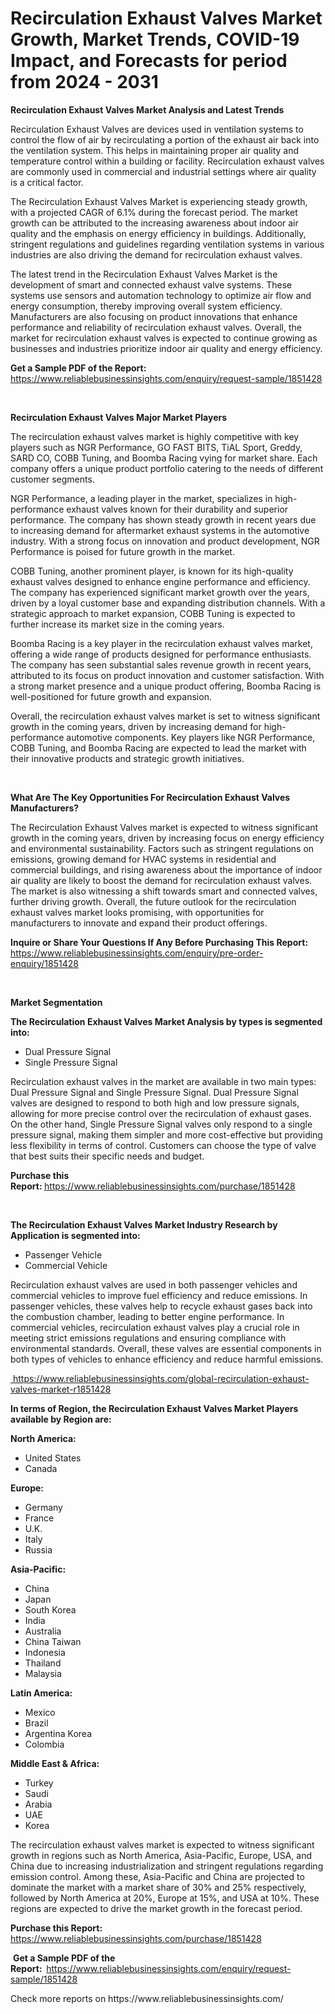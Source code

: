 <p><h1>Recirculation Exhaust Valves Market Growth, Market Trends, COVID-19 Impact, and Forecasts for period from 2024 - 2031</h1></p><p><strong>Recirculation Exhaust Valves Market Analysis and Latest Trends</strong></p>
<p><p>Recirculation Exhaust Valves are devices used in ventilation systems to control the flow of air by recirculating a portion of the exhaust air back into the ventilation system. This helps in maintaining proper air quality and temperature control within a building or facility. Recirculation exhaust valves are commonly used in commercial and industrial settings where air quality is a critical factor.</p><p>The Recirculation Exhaust Valves Market is experiencing steady growth, with a projected CAGR of 6.1% during the forecast period. The market growth can be attributed to the increasing awareness about indoor air quality and the emphasis on energy efficiency in buildings. Additionally, stringent regulations and guidelines regarding ventilation systems in various industries are also driving the demand for recirculation exhaust valves.</p><p>The latest trend in the Recirculation Exhaust Valves Market is the development of smart and connected exhaust valve systems. These systems use sensors and automation technology to optimize air flow and energy consumption, thereby improving overall system efficiency. Manufacturers are also focusing on product innovations that enhance performance and reliability of recirculation exhaust valves. Overall, the market for recirculation exhaust valves is expected to continue growing as businesses and industries prioritize indoor air quality and energy efficiency.</p></p>
<p><strong>Get a Sample PDF of the Report:&nbsp;</strong> <a href="https://www.reliablebusinessinsights.com/enquiry/request-sample/1851428">https://www.reliablebusinessinsights.com/enquiry/request-sample/1851428</a></p>
<p>&nbsp;</p>
<p><strong>Recirculation Exhaust Valves Major Market Players</strong></p>
<p><p>The recirculation exhaust valves market is highly competitive with key players such as NGR Performance, GO FAST BITS, TiAL Sport, Greddy, SARD CO, COBB Tuning, and Boomba Racing vying for market share. Each company offers a unique product portfolio catering to the needs of different customer segments.</p><p>NGR Performance, a leading player in the market, specializes in high-performance exhaust valves known for their durability and superior performance. The company has shown steady growth in recent years due to increasing demand for aftermarket exhaust systems in the automotive industry. With a strong focus on innovation and product development, NGR Performance is poised for future growth in the market.</p><p>COBB Tuning, another prominent player, is known for its high-quality exhaust valves designed to enhance engine performance and efficiency. The company has experienced significant market growth over the years, driven by a loyal customer base and expanding distribution channels. With a strategic approach to market expansion, COBB Tuning is expected to further increase its market size in the coming years.</p><p>Boomba Racing is a key player in the recirculation exhaust valves market, offering a wide range of products designed for performance enthusiasts. The company has seen substantial sales revenue growth in recent years, attributed to its focus on product innovation and customer satisfaction. With a strong market presence and a unique product offering, Boomba Racing is well-positioned for future growth and expansion.</p><p>Overall, the recirculation exhaust valves market is set to witness significant growth in the coming years, driven by increasing demand for high-performance automotive components. Key players like NGR Performance, COBB Tuning, and Boomba Racing are expected to lead the market with their innovative products and strategic growth initiatives.</p></p>
<p>&nbsp;</p>
<p><strong>What Are The Key Opportunities For Recirculation Exhaust Valves Manufacturers?</strong></p>
<p><p>The Recirculation Exhaust Valves market is expected to witness significant growth in the coming years, driven by increasing focus on energy efficiency and environmental sustainability. Factors such as stringent regulations on emissions, growing demand for HVAC systems in residential and commercial buildings, and rising awareness about the importance of indoor air quality are likely to boost the demand for recirculation exhaust valves. The market is also witnessing a shift towards smart and connected valves, further driving growth. Overall, the future outlook for the recirculation exhaust valves market looks promising, with opportunities for manufacturers to innovate and expand their product offerings.</p></p>
<p><strong>Inquire or Share Your Questions If Any Before Purchasing This Report:</strong> <a href="https://www.reliablebusinessinsights.com/enquiry/pre-order-enquiry/1851428">https://www.reliablebusinessinsights.com/enquiry/pre-order-enquiry/1851428</a></p>
<p>&nbsp;</p>
<p><strong>Market Segmentation</strong></p>
<p><strong>The Recirculation Exhaust Valves Market Analysis by types is segmented into:</strong></p>
<p><ul><li>Dual Pressure Signal</li><li>Single Pressure Signal</li></ul></p>
<p><p>Recirculation exhaust valves in the market are available in two main types: Dual Pressure Signal and Single Pressure Signal. Dual Pressure Signal valves are designed to respond to both high and low pressure signals, allowing for more precise control over the recirculation of exhaust gases. On the other hand, Single Pressure Signal valves only respond to a single pressure signal, making them simpler and more cost-effective but providing less flexibility in terms of control. Customers can choose the type of valve that best suits their specific needs and budget.</p></p>
<p><strong>Purchase this Report:&nbsp;</strong><a href="https://www.reliablebusinessinsights.com/purchase/1851428">https://www.reliablebusinessinsights.com/purchase/1851428</a></p>
<p>&nbsp;</p>
<p><strong>The Recirculation Exhaust Valves Market Industry Research by Application is segmented into:</strong></p>
<p><ul><li>Passenger Vehicle</li><li>Commercial Vehicle</li></ul></p>
<p><p>Recirculation exhaust valves are used in both passenger vehicles and commercial vehicles to improve fuel efficiency and reduce emissions. In passenger vehicles, these valves help to recycle exhaust gases back into the combustion chamber, leading to better engine performance. In commercial vehicles, recirculation exhaust valves play a crucial role in meeting strict emissions regulations and ensuring compliance with environmental standards. Overall, these valves are essential components in both types of vehicles to enhance efficiency and reduce harmful emissions.</p></p>
<p><a href="https://www.reliablebusinessinsights.com/global-recirculation-exhaust-valves-market-r1851428">&nbsp;https://www.reliablebusinessinsights.com/global-recirculation-exhaust-valves-market-r1851428</a></p>
<p><strong>In terms of Region, the Recirculation Exhaust Valves Market Players available by Region are:</strong></p>
<p>
    <p> <strong> North America: </strong>
        <ul>
            <li>United States</li>
            <li>Canada</li>
        </ul>
        </p> 
    <p> <strong> Europe: </strong>
        <ul>
            <li>Germany</li>
            <li>France</li>
            <li>U.K.</li>
            <li>Italy</li>
            <li>Russia</li>
        </ul>
        </p> 
    <p> <strong> Asia-Pacific: </strong>
        <ul>
            <li>China</li>
            <li>Japan</li>
            <li>South Korea</li>
            <li>India</li>
            <li>Australia</li>
            <li>China Taiwan</li>
            <li>Indonesia</li>
            <li>Thailand</li>
            <li>Malaysia</li>
        </ul>
        </p> 
    <p> <strong> Latin America: </strong>
        <ul>
            <li>Mexico</li>
            <li>Brazil</li>
            <li>Argentina Korea</li>
            <li>Colombia</li>
        </ul>
        </p> 
    <p> <strong> Middle East & Africa: </strong>
        <ul>
            <li>Turkey</li>
            <li>Saudi</li>
            <li>Arabia</li>
            <li>UAE</li>
            <li>Korea</li>
        </ul>
    </p>
    </p>
<p><p>The recirculation exhaust valves market is expected to witness significant growth in regions such as North America, Asia-Pacific, Europe, USA, and China due to increasing industrialization and stringent regulations regarding emission control. Among these, Asia-Pacific and China are projected to dominate the market with a market share of 30% and 25% respectively, followed by North America at 20%, Europe at 15%, and USA at 10%. These regions are expected to drive the market growth in the forecast period.</p></p>
<p><strong>Purchase this Report: </strong><a href="https://www.reliablebusinessinsights.com/purchase/1851428">https://www.reliablebusinessinsights.com/purchase/1851428</a></p>
<p>&nbsp;<strong>Get a Sample PDF of the Report:&nbsp;&nbsp;</strong><a href="https://www.reliablebusinessinsights.com/enquiry/request-sample/1851428">https://www.reliablebusinessinsights.com/enquiry/request-sample/1851428</a></p>
<p><strong></strong></p>
<p>Check more reports on https://www.reliablebusinessinsights.com/</p>
